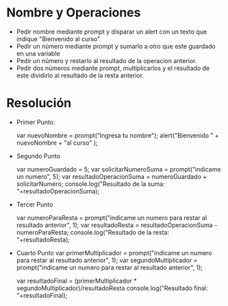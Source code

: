 # Nombre y Operaciones

* Pedir nombre mediante prompt y disparar un alert con un texto que indique "Bienvenido al curso"
* Pedir un número mediante prompt y sumarlo a otro que este guardado en una variable
* Pedir un número y restarlo al resultado de la operacion anterior.
* Pedir dos números mediante prompt, multiplicarlos y el resultado de este dividirlo al resultado de la resta anterior.

# Resolución

* Primer Punto:

  var nuevoNombre = prompt("Ingresa tu nombre");
  alert("Bienvenido " + nuevoNombre + "al curso" );

* Segundo Punto

  var numeroGuardado = 5;
  var solicitarNumeroSuma = prompt("indicame un numero", 5);
  var resultadoOperacionSuma = numeroGuardado + solicitarNumero;
  console.log("Resultado de la suma: "+resultadoOperacionSuma);

* Tercer Punto

  var numeroParaResta = prompt("indicame un numero para restar al resultado anterior", 1);
  var resultadoResta = resultadoOperacionSuma - numeroParaResta;
  console.log("Resultado de la resta: "+resultadoResta);

* Cuarto Punto
  var primerMultiplicador = prompt("indicame un numero para restar al resultado anterior", 1);
  var segundoMultiplicador = prompt("indicame un numero para restar al resultado anterior", 1);

  var resultadoFinal = (primerMultiplicador * segundoMultiplicador)/resultadoResta
  console.log("Resultado final: "+resultadoFinal);
